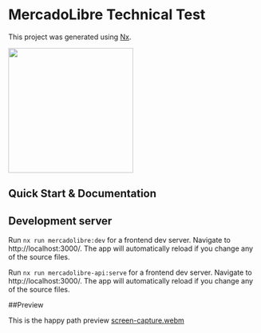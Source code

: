 # MercadoLibre Technical Test

This project was generated using [Nx](https://nx.dev).

<p><img src="https://raw.githubusercontent.com/nrwl/nx/master/nx-logo.png" width="250"></p>

## Quick Start & Documentation

## Development server

Run `nx run mercadolibre:dev` for a frontend dev server. Navigate to http://localhost:3000/. The app will automatically reload if you change any of the source files.

Run `nx run mercadolibre-api:serve` for a frontend dev server. Navigate to http://localhost:3000/. The app will automatically reload if you change any of the source files.

##Preview

This is the happy path preview
[screen-capture.webm](https://github.com/DuwanSierra/meli-prueba/assets/43664204/fbe328a9-3dcf-4646-93b3-811e69532957)
